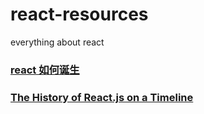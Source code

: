 # react-resources
everything about react

### [react 如何诞生](https://segmentfault.com/a/1190000013365426)
### [The History of React.js on a Timeline](https://blog.risingstack.com/the-history-of-react-js-on-a-timeline/)

